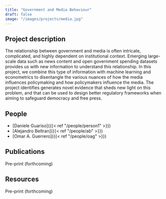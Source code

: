 ```yaml
---
title: "Government and Media Behaviour"
draft: false
image: "/images/projects/media.jpg"
---
```



## Project description

The relationship between government and media is often intricate, complicated, and highly dependent on institutional context.
Emerging large-scale data such as news content and open government spending datasets provides us with new information to understand this relationship.
In this project, we combine this type of information with machine learning and econometrics to disentangle the various nuances of how the media influences policymaking and how policymakers influence the media. 
The project identifies generates novel evidence that sheds new light on this problem, and that can be used to design better regulatory frameworks when aiming to safeguard democracy and free press.


## People
* [Daniele Guariso]({{< ref "/people/person1" >}}) 
* [Alejandro Beltran]({{< ref "/people/ab" >}}) 
* [Omar A. Guerrero]({{< ref "/people/oag" >}}) 

## Publications

Pre-print (forthcoming)


## Resources

Pre-print (forthcoming)
